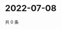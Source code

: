 # 2022-07-08

共 0 条

<!-- BEGIN WEIBO -->
<!-- 最后更新时间 Fri Jul 08 2022 17:00:43 GMT+0800 (China Standard Time) -->

<!-- END WEIBO -->
